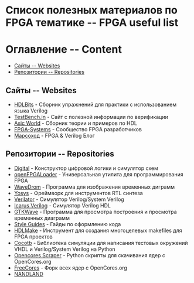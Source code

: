 # Список полезных материалов по FPGA тематике -- FPGA useful list

# Оглавление -- Content

* [Сайты -- Websites](#Сайты----Websites)
* [Репозитории -- Repositories](#Репозитории----Repositories)

## Сайты -- Websites

* [HDLBits](https://hdlbits.01xz.net/wiki/Main_Page) - Сборник упражнений для практики с использованием языка Verilog
* [TestBench.in](https://testbench.in) - Сайт с полезной информации по верификации
* [Asic World](https://www.asic-world.com) - Сборник теории и примеров по HDL
* [FPGA-Systems](https://fpga-systems.ru) - Cообщество FPGA разработчиков
* [Марсоход](https://marsohod.org) - FPGA & Verilog Блог

## Репозитории -- Repositories

* [Digital](https://github.com/hneemann/Digital) - Конструктор цифровой логики и симулятор схем
* [openFPGALoader](https://github.com/trabucayre/openFPGALoader) - Универсальная утилита для программирования FPGA
* [WaveDrom](https://github.com/wavedrom/wavedrom) - Программа для изображения временных диграмм
* [Yosys](https://github.com/YosysHQ/yosys) - Фреймворк для инструментов RTL синтеза
* [Verilator](https://github.com/verilator/verilator) - Симулятор Verilog/System Verilog
* [Icarus Verilog](https://github.com/steveicarus/iverilog) - Симулятор Verilog HDL
* [GTKWave](https://github.com/gtkwave/gtkwave) - Программа для просмотра построения и просмотра временных диаграмм
* [Style Guides](https://github.com/lowRISC/style-guides) - Гайды по оформлению кода
* [HDLMake](https://github.com/HDLMake/hdl-make) - Инструмент для создания многоцелевых makefiles для FPGA проектов
* [Cocotb](https://github.com/cocotb/cocotb) - Библиотека симуляции для написания тестовых окружений VHDL и Verilog/System Verilog на Python
* [Opencores Scraper](https://github.com/fabriziotappero/opencores-scraper) - Python скрипты для скачивания ядер с OpenCores.org
* [FreeCores](https://github.com/freecores) - Форк всех ядер с OpenCores.org
* [NANDLAND](https://github.com/nandland)